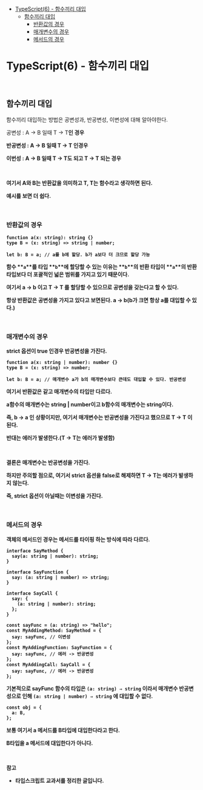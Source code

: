 - [TypeScript(6) - 함수끼리 대입](#typescript6---함수끼리-대입)
  - [함수끼리 대입](#함수끼리-대입)
    - [반환값의 경우](#반환값의-경우)
    - [매개변수의 경우](#매개변수의-경우)
    - [메서드의 경우](#메서드의-경우)

# TypeScript(6) - 함수끼리 대입

<br>

## 함수끼리 대입

함수끼리 대입하는 방법은 공변성과, 반공변성, 이변성에 대해 알아야한다.

공변성 : A → B 일때 T<A> → T<B>인 경우

반공변성 : A → B 일때 T<B> → T<A> 인경우

이번성 : A → B 일때 T<A> → T<B>도 되고 T<B> → T<A> 되는 경우

<br>

여기서 A와 B는 반환값을 의미하고 T<a>, T<b>는 함수라고 생각하면 된다.

예시를 보면 더 쉽다.

<br>

### 반환값의 경우

```tsx
function a(x: string): string {}
type B = (x: string) => string | number;

let b: B = a; // a를 b에 할당. b가 a보다 더 크므로 할당 가능
```

함수 **`a`**를 타입 **`b`**에 할당할 수 있는 이유는 **`b`**의 반환 타입이 **`a`**의 반환 타입보다 더 포괄적인 넓은 범위를 가지고 있기 때문이다.

여기서 a → b 이고 T<a> → T<b> 를 할당할 수 있으므로 공변성을 갖는다고 할 수 있다.

**항상 반환값은 공변성을 가지고 있다고 보면된다. a → b(b가 크면 항상 a를 대입할 수 있다.)**

<br>

### 매개변수의 경우

strict 옵션이 true 인경우 반공변성을 가진다.

```tsx
function a(x: string | number): number {}
type B = (x: string) => number;

let b: B = a; // 매개변수 a가 b의 매개변수보다 큰데도 대입할 수 있다. 반공변성
```

여기서 반환값은 같고 매개변수의 타입만 다르다.

a함수의 매개변수는 string | number이고 b함수의 매개변수는 string이다.

즉, b → a 인 상황이지만, 여기서 매개변수는 반공변성을 가진다고 했으므로 T<a> → T<b> 이 된다.

반대는 에러가 발생한다.(T<b> → T<a>는 에러가 발생함)

<br>

**결론은 매개변수는 반공변성을 가진다.**

하지만 주의할 점으로, 여기서 strict 옵션을 false로 해제하면 T<b> → T<a>는 에러가 발생하지 않는다.

즉, strict 옵션이 아닐때는 이변성을 가진다.

<br>

### 메서드의 경우

객체의 메서드인 경우는 메서드를 타이핑 하는 방식에 따라 다르다.

```tsx
interface SayMethod {
  say(a: string | number): string;
}

interface SayFunction {
  say: (a: string | number) => string;
}

interface SayCall {
  say: {
    (a: string | number): string;
  };
}

const sayFunc = (a: string) => "hello";
const MyAddingMethod: SayMethod = {
  say: sayFunc, // 이변성
};
const MyAddingFunction: SayFunction = {
  say: sayFunc, // 에러 -> 반공변성
};
const MyAddingCall: SayCall = {
  say: sayFunc, // 에러 -> 반공변성
};
```

기본적으로 sayFunc 함수의 타입은 `(a: string) ⇒ string` 이라서 매개변수 반공변성으로 인해 `(a: string | number) ⇒ string` 에 대입할 수 없다.

```tsx
const obj = {
  a: B,
};
```

**보통 여기서 a 메서드를 B타입에 대입한다라고 한다.**

**B타입을 a 메서드에 대입한다가 아니다.**

<br>

참고

- 타입스크립트 교과서를 정리한 글입니다.
